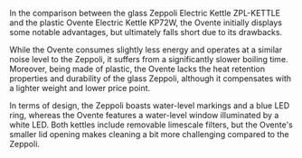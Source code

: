 In the comparison between the glass Zeppoli Electric Kettle ZPL-KETTLE and the plastic Ovente Electric Kettle KP72W, the Ovente initially displays some notable advantages, but ultimately falls short due to its drawbacks.

While the Ovente consumes slightly less energy and operates at a similar noise level to the Zeppoli, it suffers from a significantly slower boiling time. Moreover, being made of plastic, the Ovente lacks the heat retention properties and durability of the glass Zeppoli, although it compensates with a lighter weight and lower price point.

In terms of design, the Zeppoli boasts water-level markings and a blue LED ring, whereas the Ovente features a water-level window illuminated by a white LED. Both kettles include removable limescale filters, but the Ovente's smaller lid opening makes cleaning a bit more challenging compared to the Zeppoli.